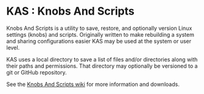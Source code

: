 # KAS : Knobs And Scripts
Knobs And Scripts is a utility to save, restore, and optionally 
version Linux settings (knobs) and scripts. Originally written to 
make rebuilding a system and sharing configurations easier KAS may 
be used at the system or user level.

KAS uses a local 
directory to save a list of files and/or directories along with 
their paths and permissions. That directory 
may optionally be versioned to a git or GitHub repository.

See the [Knobs And Scripts wiki](https://github.com/Monkeyboy-Com/Knobs-And-Scripts/wiki) for more information and downloads.
